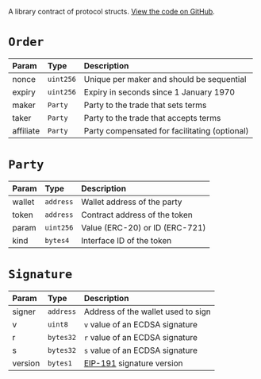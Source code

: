 A library contract of protocol structs. [View the code on GitHub](https://github.com/airswap/airswap-protocols/tree/master/protocols/swap).

# `Order`

| Param     | Type      | Description                                     |
| :-------- | :-------- | :---------------------------------------------- |
| nonce     | `uint256` | Unique per maker and should be sequential       |
| expiry    | `uint256` | Expiry in seconds since 1 January 1970          |
| maker     | `Party`   | Party to the trade that sets terms              |
| taker     | `Party`   | Party to the trade that accepts terms           |
| affiliate | `Party`   | Party compensated for facilitating \(optional\) |

# `Party`

| Param  | Type      | Description                        |
| :----- | :-------- | :--------------------------------- |
| wallet | `address` | Wallet address of the party        |
| token  | `address` | Contract address of the token      |
| param  | `uint256` | Value \(ERC-20\) or ID \(ERC-721\) |
| kind   | `bytes4`  | Interface ID of the token          |

# `Signature`

| Param   | Type      | Description                                                                               |
| :------ | :-------- | :---------------------------------------------------------------------------------------- |
| signer  | `address` | Address of the wallet used to sign                                                        |
| v       | `uint8`   | `v` value of an ECDSA signature                                                           |
| r       | `bytes32` | `r` value of an ECDSA signature                                                           |
| s       | `bytes32` | `s` value of an ECDSA signature                                                           |
| version | `bytes1`  | [EIP-191](https://github.com/ethereum/EIPs/blob/master/EIPS/eip-191.md) signature version |

